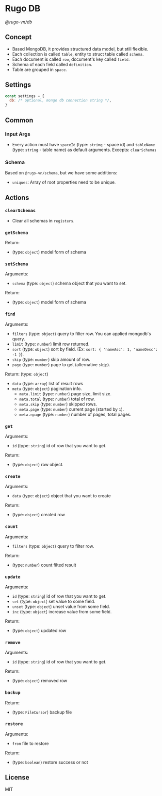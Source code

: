 # Rugo DB

_@rugo-vn/db_

## Concept

- Based MongoDB, it provides structured data model, but still flexible.
- Each collection is called `table`, entity to struct table called `schema`.
- Each document is called `row`, document's key called `field`.
- Schema of each field called `definition`.
- Table are grouped in `space`.

## Settings

```js
const settings = {
  db: /* optional, mongo db connection string */,
}
```

## Common

### Input Args

- Every action must have `spaceId` (type: `string` - space id) and `tableName` (type: `string` - table name) as default arguments. Excepts: `clearSchemas`

### Schema

Based on `@rugo-vn/schema`, but we have some additions:

- `uniques`: Array of root properties need to be unique.

## Actions

### `clearSchemas`

- Clear all schemas in `registers`.

### `getSchema`

Return:

- (type: `object`) model form of schema

### `setSchema`

Arguments:

- `schema` (type: `object`) schema object that you want to set.

Return:

- (type: `object`) model form of schema

### `find`

Arguments:

- `filters` (type: `object`) query to filter row. You can applied mongodb's query.
- `limit` (type: `number`) limit row returned.
- `sort` (type: `object`) sort by field. (Ex: `sort: { 'nameAsc': 1, 'nameDesc': -1 }`).
- `skip` (type: `number`) skip amount of row.
- `page` (type: `number`) page to get (alternative `skip`).

Return: (type: `object`)

- `data` (type: `array`) list of result rows
- `meta` (type: `object`) pagination info.
  - `meta.limit` (type: `number`) page size, limit size.
  - `meta.total` (type: `number`) total of row.
  - `meta.skip` (type: `number`) skipped rows.
  - `meta.page` (type: `number`) current page (started by `1`).
  - `meta.npage` (type: `number`) number of pages, total pages.

### `get`

Arguments:

- `id` (type: `string`) id of row that you want to get.

Return:

- (type: `object`) row object.

### `create`

Arguments:

- `data` (type: `object`) object that you want to create

Return:

- (type: `object`) created row

### `count`

Arguments:

- `filters` (type: `object`) query to filter row.

Return:

- (type: `number`) count filted result

### `update`

Arguments:

- `id` (type: `string`) id of row that you want to get.
- `set` (type: `object`) set value to some field.
- `unset` (type: `object`) unset value from some field.
- `inc` (type: `object`) increase value from some field.

Return:

- (type: `object`) updated row

### `remove`

Arguments:

- `id` (type: `string`) id of row that you want to get.

Return:

- (type: `object`) removed row

### `backup`

Return:

- (type: `FileCursor`) backup file

### `restore`

Arguments:

- `from` file to restore

Return:

- (type: `boolean`) restore success or not

## License

MIT
